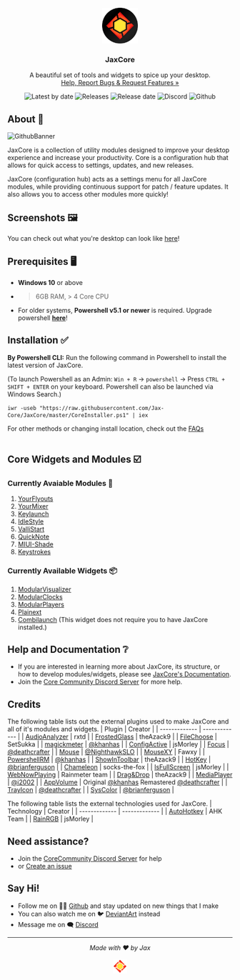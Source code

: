 <!-- START HeaderSmall.mustache -->
<br />
<div align="center">
  <a href="https://github.com/Jax-Core/JaxCore">
    <img src="https://raw.githubusercontent.com/Jax-Core/ReadME-Template/main/Resources/Icons/JaxCore.png" alt="Logo" width="80" height="80">
  </a>

<h3 align="center">JaxCore</h3>
  <p align="center">
    A beautiful set of tools and widgets to spice up your desktop.
    <br />
    <a href="https://discord.gg/JmgehPSDD6">Help, Report Bugs & Request Features »</a>
  </p>
</div>

<!-- END HeaderSmall.mustache -->
<!-- START ShieldsFull.mustache -->
<p align="center">
  <img alt="Latest by date" src="https://img.shields.io/github/v/tag/Jax-Core/JaxCore?label=Version&style=for-the-badge" />
  <img alt="Releases" src="https://img.shields.io/github/downloads/Jax-Core/JaxCore/total?style=for-the-badge" />
  <img alt="Release date" src="https://img.shields.io/github/release-date/Jax-Core/JaxCore?label=Last%20Update&style=for-the-badge" />
  <img alt="Discord" src="https://img.shields.io/discord/880445067754610688?label=Discord%20server&style=for-the-badge" />
  <img alt="Github" src="https://img.shields.io/github/license/Jax-Core/JaxCore?style=for-the-badge" />
</p><!-- END ShieldsFull.mustache -->

## About 👀

![GithubBanner](https://user-images.githubusercontent.com/80020581/173227081-761ae822-6c83-4a10-9093-a3117c2cffd7.png)

JaxCore is a collection of utility modules designed to improve your desktop experience and increase your productivity. Core is a configuration hub that allows for quick access to settings, updates, and new releases.

JaxCore (configuration hub) acts as a settings menu for all JaxCore modules, while providing continuous support for patch / feature updates. It also allows you to access other modules more quickly!

## Screenshots 🖼️
You can check out what you're desktop can look like [here](https://github.com/Jax-Core/JaxCore/blob/main/Screenshots.md)!

## Prerequisites 🖥️
- **Windows 10** or above
- > 6GB RAM, > 4 Core CPU
- For older systems, **Powershell v5.1 or newer** is required. Upgrade powershell **[here](https://docs.microsoft.com/en-us/powershell/scripting/windows-powershell/install/installing-windows-powershell?view=powershell-7.2#upgrading-existing-windows-powershell)**!

## Installation ✅
**By Powershell CLI:**
Run the following command in Powershell to install the latest version of JaxCore.

(To launch Powershell as an Admin: `Win + R` -> `powershell` -> Press `CTRL + SHIFT + ENTER` on your keyboard. Powershell can also be launched via Windows Search.)

```
iwr -useb "https://raw.githubusercontent.com/Jax-Core/JaxCore/master/CoreInstaller.ps1" | iex
```
For other methods or changing install location, check out the [FAQs](https://jaxcore.gitbook.io/core/getting-started/faqs/jaxcore-faqs#installation)
<br />
<br />

## Core Widgets and Modules ☑️

### Currently Avaiable Modules 💠
1. [YourFlyouts](https://github.com/Jax-Core/YourFlyouts)
1. [YourMixer](https://github.com/Jax-Core/YourMixer)
1. [Keylaunch](https://github.com/Jax-Core/Keylaunch)
1. [IdleStyle](https://github.com/Jax-Core/IdleStyle)
1. [ValliStart](https://github.com/Jax-Core/ValliStart)
1. [QuickNote](https://github.com/Jax-Core/QuickNote)
1. [MIUI-Shade](https://github.com/Jax-Core/MIUI-Shade)
1. [Keystrokes](https://github.com/Jax-Core/Keystrokes)

### Currently Available Widgets 📦
1. [ModularVisualizer](https://github.com/Jax-Core/ModularVisualizer)
2. [ModularClocks](https://github.com/Jax-Core/Modularclocks)
3. [ModularPlayers](https://github.com/Jax-Core/ModularPlayers)
5. [Plainext](https://github.com/Jax-Core/Plainext)
4. [Combilaunch](https://github.com/Jax-Core/Combilaunch) (This widget does not require you to have JaxCore installed.)


## Help and Documentation ❔
- If you are interested in learning more about JaxCore, its structure, or how to develop modules/widgets, please see [JaxCore's Documentation](https://jaxcore.gitbook.io/core/).
- Join the [Core Community Discord Server](https://discord.gg/JmgehPSDD6) for more help.


## Credits
The following table lists out the external plugins used to make JaxCore and all of it's modules and widgets.
| Plugin | Creator |
| ------------- | ------------- |
| [AudioAnalyzer](https://forum.rainmeter.net/viewtopic.php?t=31091) | rxtd |
| [FrostedGlass](https://forum.rainmeter.net/viewtopic.php?t=23106) | theAzack9 | 
| [FileChoose](https://forum.rainmeter.net/viewtopic.php?t=33767) | SetSukka | 
| [magickmeter](https://github.com/khanhas/MagickMeter) | [@khanhas](https://github.com/khanhas) | 
| [ConfigActive](https://forum.rainmeter.net/viewtopic.php?t=28720) | jsMorley | 
| [Focus](https://forum.rainmeter.net/viewtopic.php?t=37989) | [@deathcrafter](https://github.com/deathcrafter) | 
| [Mouse](https://github.com/NighthawkSLO/Mouse.dll/) | [@NighthawkSLO](https://github.com/NighthawkSLO) | 
| [MouseXY](https://forum.rainmeter.net/viewtopic.php?t=22900) | Fawxy | 
| [PowershellRM](https://github.com/khanhas/PowershellRM) | [@khanhas](https://github.com/khanhas) | 
| [ShowInToolbar](https://forum.rainmeter.net/viewtopic.php?t=25334) | theAzack9 | 
| [HotKey](https://github.com/brianferguson/HotKey.dll) | [@brianferguson](https://github.com/brianferguson) | 
| [Chameleon](https://github.com/socks-the-fox/Chameleon) | socks-the-fox | 
| [IsFullScreen](https://forum.rainmeter.net/viewtopic.php?t=28305) | jsMorley | 
| [WebNowPlaying](https://github.com/tjhrulz/WebNowPlaying) | Rainmeter team | 
| [Drag&Drop](https://forum.rainmeter.net/viewtopic.php?t=23107) | theAzack9 | 
| [MediaPlayer](https://github.com/i2002/RainmeterMediaPlayer) | [@i2002](https://github.com/i2002) | 
| [AppVolume](https://github.com/khanhas/AppVolumePlugin) | Original [@khanhas](https://github.com/khanhas) Remastered [@deathcrafter](https://github.com/deathcrafter) |
| [TrayIcon](https://github.com/deathcrafter/PluginTrayIcon) | [@deathcrafter](https://github.com/deathcrafter) | 
| [SysColor](https://github.com/brianferguson/SysColor.dll) | [@brianferguson](https://github.com/brianferguson) | 

The following table lists the external technologies used for JaxCore.
| Technology | Creator | 
| ------------- | ------------- |
| [AutoHotkey](https://www.autohotkey.com/) | AHK Team | 
| [RainRGB](https://forum.rainmeter.net/viewtopic.php?t=6215) | jsMorley | 

<!-- START Footer.mustache -->

## Need assistance?
* Join the [CoreCommunity Discord Server](https://discord.gg/JmgehPSDD6) for help
* or [Create an issue](https://github.com/Jax-Core/JaxCore)

## Say Hi!
* Follow me on 👨‍💻 [Github](https://github.com/EnhancedJax) and stay updated on new things that I make
* You can also watch me on 🐦 [DeviantArt](https://www.deviantart.com/jaxoriginals) instead
* Message me on 🗨️ [Discord](https://discord.gg/JmgehPSDD6)

---

<p align="center">
<i>Made with ❤️ by Jax</i>
   <br/><br/>
   <img src="https://raw.githubusercontent.com/Jax-Core/ReadME-Template/main/Resources/Assets/Logo.png"  width="32" height="32"/>
</p><!-- END Footer.mustache -->
